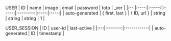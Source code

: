 USER
| ID | name | image | email | password | totp | _ver |
|:--:|:----:|:-----:|:-----:|:--------:|:----:|:----:|
| auto-generated | { first, last } | { ID, url } | string | string | string | 1 |

USER_SESSION
| ID | user-id | last-active |
|:--:|:-------:|:-----------:|
| auto-generated | ID | timestamp |
